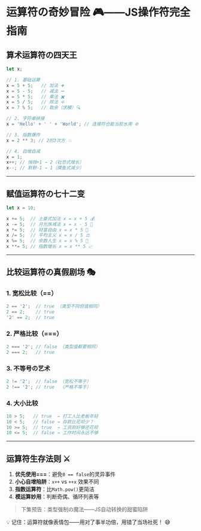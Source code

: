 # 运算符の奇妙冒险 🎮——JS操作符完全指南

## 算术运算符の四天王

```javascript
let x;

// 1. 基础运算
x = 5 + 5;   // 加法 ➕
x = 5 - 5;   // 减法 ➖  
x = 5 * 5;   // 乘法 ✖️
x = 5 / 5;   // 除法 ➗
x = 7 % 5;   // 取余（求模）🔍

// 2. 字符串拼接
x = 'Hello' + ' ' + 'World'; // 连接符也能当胶水用 🌐

// 3. 指数爆炸
x = 2 ** 3; // 2的3次方 💥

// 4. 自增自减
x = 1;
x++; // 悄悄+1 → 2（社恐式增长）
x--; // 默默-1 → 1（摸鱼式减少）
```

---

## 赋值运算符の七十二变

```javascript
let x = 10;

x += 5;  // 土豪式加法 x = x + 5 💰
x -= 5;  // 月光族减法 x = x - 5 💸
x *= 5;  // 财富自由 x = x * 5 🚀
x /= 5;  // 平均主义 x = x / 5 ⚖️
x %= 5;  // 余数人生 x = x % 5 🎲
x **= 5; // 指数增长 x = x ** 5 📈
```

---

## 比较运算符の真假剧场 🎭

### 1. 宽松比较（==）
```javascript
2 == '2';  // true （类型不同但值相同）
2 == 2;    // true 
'2' == 2;  // true
```

### 2. 严格比较（===）
```javascript
2 === '2'; // false （类型值都要相同）
2 === 2;   // true
```

### 3. 不等号の艺术
```javascript
2 != '2';  // false （宽松不等于）
2 !== '2'; // true  （严格不等于）
```

### 4. 大小比较
```javascript
10 > 5;   // true  → 打工人比老板年轻
10 < 5;   // false → 存款比花呗少？
10 >= 5;  // true  → 工资刚好够还花呗
10 <= 5;  // false → 工作时间永远不够
```

---

## 运算符生存法则 ⚔️

1. **优先使用===**：避免`0 == false`的灵异事件
2. **小心自增陷阱**：`x++` vs `++x` 效果不同
3. **指数运算符**：比`Math.pow()`更简洁
4. **模运算妙用**：判断奇偶、循环列表等

> 下集预告：类型强制の魔法——JS自动转换的甜蜜陷阱

💡 记住：运算符就像表情包——用对了事半功倍，用错了当场社死！ 😅 